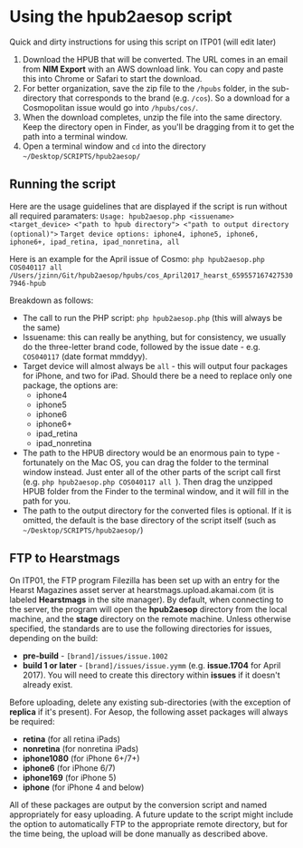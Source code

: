 # Using the hpub2aesop script
Quick and dirty instructions for using this script on ITP01 (will edit later)

1. Download the HPUB that will be converted. The URL comes in an email from __NIM Export__ with an AWS download link. You can copy and paste this into Chrome or Safari to start the download.
2. For better organization, save the zip file to the `/hpubs` folder, in the sub-directory that corresponds to the brand (e.g. `/cos`). So a download for a Cosmopolitan issue would go into `/hpubs/cos/`.
3. When the download completes, unzip the file into the same directory. Keep the directory open in Finder, as you'll be dragging from it to get the path into a terminal window.
4. Open a terminal window and `cd` into the directory `~/Desktop/SCRIPTS/hpub2aesop/`

## Running the script
Here are the usage guidelines that are displayed if the script is run without all required paramaters:
```Usage: hpub2aesop.php <issuename> <target_device> <"path to hpub directory"> <"path to output directory (optional)">```
```Target device options: iphone4, iphone5, iphone6, iphone6+, ipad_retina, ipad_nonretina, all```

Here is an example for the April issue of Cosmo:
```php hpub2aesop.php COS040117 all /Users/jzinn/Git/hpub2aesop/hpubs/cos_April2017_hearst_6595571674275307946-hpub```

Breakdown as follows:

* The call to run the PHP script: `php hpub2aesop.php` (this will always be the same)
* Issuename: this can really be anything, but for consistency, we usually do the three-letter brand code, followed by the issue date - e.g. `COS040117` (date format mmddyy).
* Target device will almost always be `all` - this will output four packages for iPhone, and two for iPad. Should there be a need to replace only one package, the options are:
	* iphone4
	* iphone5
	* iphone6
	* iphone6+
	* ipad_retina
	* ipad_nonretina
* The path to the HPUB directory would be an enormous pain to type - fortunately on the Mac OS, you can drag the folder to the terminal window instead. Just enter all of the other parts of the script call first (e.g. `php hpub2aesop.php COS040117 all `). Then drag the unzipped HPUB folder from the Finder to the terminal window, and it will fill in the path for you.
* The path to the output directory for the converted files is optional. If it is omitted, the default is the base directory of the script itself (such as `~/Desktop/SCRIPTS/hpub2aesop/`)

## FTP to Hearstmags
On ITP01, the FTP program Filezilla has been set up with an entry for the Hearst Magazines asset server at hearstmags.upload.akamai.com (it is labeled **Hearstmags** in the site manager). By default, when connecting to the server, the program will open the **hpub2aesop** directory from the local machine, and the **stage** directory on the remote machine. Unless otherwise specified, the standards are to use the following directories for issues, depending on the build:

* **pre-build** - `[brand]/issues/issue.1002`
* **build 1 or later** - `[brand]/issues/issue.yymm` (e.g. **issue.1704** for April 2017). You will need to create this directory within **issues** if it doesn't already exist.

Before uploading, delete any existing sub-directories (with the exception of **replica** if it's present). For Aesop, the following asset packages will always be required:

* **retina** (for all retina iPads)
* **nonretina** (for nonretina iPads)
* **iphone1080** (for iPhone 6+/7+)
* **iphone6** (for iPhone 6/7)
* **iphone169** (for iPhone 5)
* **iphone** (for iPhone 4 and below)

All of these packages are output by the conversion script and named appropriately for easy uploading. A future update to the script might include the option to automatically FTP to the appropriate remote directory, but for the time being, the upload will be done manually as described above.